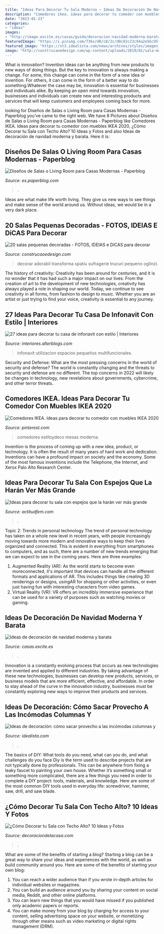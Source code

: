 ```yaml
---
title: "Ideas Para Decorar Tu Sala Moderna ~ Ideas De Decoración De Navidad Moderna Y Barata"
description: "Comedores ikea. ideas para decorar tu comedor con muebles ikea 2020"
date: "2023-01-23"
categories:
- "ideas"
images:
- "http://image.excite.es/casas/guide/decoracion-navidad-moderna-barata-default.jpg"
featuredImage: "https://i.pinimg.com/736x/d0/c8/2c/d0c82c23c94a2e56c95f66a4fd0eb8dc.jpg"
featured_image: "https://st3.idealista.com/news/archivos/styles/imagen_galeria/public/2016-01/columnas_05.jpg?sv=nL4DcM8N&amp;itok=q3R1CtGU"
image: "http://construcaoedesign.com/wp-content/uploads/2019/01/sala-moderna-de-apartamento-pequeno.jpg"
---
```



What is innovation?
Invention ideas can be anything from new products to new ways of doing things. But the key to innovation is always making a change. For some, this change can come in the form of a new idea or invention. For others, it can come in the form of a better way to do something.Whatever the case may be, innovation is essential for businesses and individuals alike. By keeping an open mind towards innovation, businesses and individuals can create new and interesting products and services that will keep customers and employees coming back for more.

	

		
looking for Diseños de Salas o Living Room para Casas Modernas - Paperblog you've came to the right web. We have 8 Pictures about Diseños de Salas o Living Room para Casas Modernas - Paperblog like Comedores IKEA. Ideas para decorar tu comedor con muebles IKEA 2020, ¿Cómo Decorar tu Sala con Techo Alto? 10 Ideas y Fotos and also Ideas de decoración de navidad moderna y barata. Here it is:
		
    
## Diseños De Salas O Living Room Para Casas Modernas - Paperblog

<img loading=lazy src="https://m1.paperblog.com/i/295/2957603/disenos-salas-o-living-room-casas-modernas-L-LveLsw.jpeg" onerror="this.onerror=null;this.src='https://tse1.mm.bing.net/th?id=OIP.KCq8F0D4JkqQdJq7Y5RfDwHaEE&amp;pid=15.1';" alt="Diseños de Salas o Living Room para Casas Modernas - Paperblog">

_Source: es.paperblog.com_

>. 

	

Ideas are what make life worth living. They give us new ways to see things and make sense of the world around us. Without ideas, we would be in a very dark place.

    
## 20 Salas Pequenas Decoradas - FOTOS, IDEIAS E DiCAS Para Decorar

<img loading=lazy src="http://construcaoedesign.com/wp-content/uploads/2019/01/sala-moderna-de-apartamento-pequeno.jpg" onerror="this.onerror=null;this.src='https://tse1.mm.bing.net/th?id=OIP.TYxSDesImBfdxdAjJVkf1wHaE8&amp;pid=15.1';" alt="20 salas pequenas decoradas - FOTOS, IDEIAS e DiCAS para decorar">

_Source: construcaoedesign.com_

>decorar adorabil transforma spatiu sufragerie trucuri pequeno oglinzi. 

	

The history of creativity:
Creativity has been around for centuries, and it is no wonder that it has had such a major impact on our lives. From the creation of art to the development of new technologies, creativity has always played a role in shaping our world. Today, we continue to see creativity in all forms, from fashion to design to music. Whether you are an artist or just trying to find your voice, creativity is essential to any journey.

    
## 27 Ideas Para Decorar Tu Casa De Infonavit Con Estilo | Interiores

<img loading=lazy src="http://interiores.alterblogs.com/wp-content/uploads/2017/01/27-ideas-para-decorar-tu-casa-de-infonavit-con-estilo-21.jpg" onerror="this.onerror=null;this.src='https://tse4.mm.bing.net/th?id=OIP.gtcnnOkzU2TKe20nazNy7AHaFj&amp;pid=15.1';" alt="27 ideas para decorar tu casa de infonavit con estilo | Interiores">

_Source: interiores.alterblogs.com_

>infonavit utilizacion espacios pequeños multifuncionales. 

	

Security and Defense: What are the most pressing concerns in the world of security and defense?
The world is constantly changing and the threats to security and defense are no different. The top concerns in 2022 will likely be changes in technology, new revelations about governments, cybercrime, and other terror threats.

    
## Comedores IKEA. Ideas Para Decorar Tu Comedor Con Muebles IKEA 2020

<img loading=lazy src="https://i.pinimg.com/736x/d0/c8/2c/d0c82c23c94a2e56c95f66a4fd0eb8dc.jpg" onerror="this.onerror=null;this.src='https://tse3.mm.bing.net/th?id=OIP.9JvwWsvuXXSuJ3ojy41wZgHaKT&amp;pid=15.1';" alt="Comedores IKEA. Ideas para decorar tu comedor con muebles IKEA 2020">

_Source: pinterest.com_

>comedores estiloydeco mesas moderna. 

	

Invention is the process of coming up with a new idea, product, or technology. It is often the result of many years of hard work and dedication. Inventions can have a profound impact on society and the economy. Some of the most famous inventions include the Telephone, the Internet, and Xerox Palo Alto Research Center.

    
## Ideas Para Decorar Tu Sala Con Espejos Que La Harán Ver Más Grande

<img loading=lazy src="https://cdn2.actitudfem.com/media/files/decorar-sala-con-espejos-para-hacerla-ver-mas-amplia-18.jpg" onerror="this.onerror=null;this.src='https://tse4.mm.bing.net/th?id=OIP.efj5OrX0PfceqMjhX_sFVwHaEK&amp;pid=15.1';" alt="Ideas para decorar tu sala con espejos que la harán ver más grande">

_Source: actitudfem.com_

>. 

	

Topic 2: Trends in personal technology
The trend of personal technology has taken on a whole new level in recent years, with people increasingly moving towards more modern and innovative ways to keep their lives organized and connected. This is evident in everything from smartphones to computers, and as such, there are a number of new trends emerging that we can expect to see in the coming years. Here are three examples: 
1) Augmented Reality (AR): As the world starts to become even moreconnected, it's important that devices can handle all the different formats and applications of AR. This includes things like creating 3D renderings or designs, usingAR for shopping or other activities, or even just having fun with interesting characters from video games. 
2) Virtual Reality (VR): VR offers an incredibly immersive experience that can be used for a variety of purposes such as watching movies or gaming.

    
## Ideas De Decoración De Navidad Moderna Y Barata

<img loading=lazy src="http://image.excite.es/casas/guide/decoracion-navidad-moderna-barata-default.jpg" onerror="this.onerror=null;this.src='https://tse3.mm.bing.net/th?id=OIP.TOPe2TfKyVP2EVv4cTApbgHaD0&amp;pid=15.1';" alt="Ideas de decoración de navidad moderna y barata">

_Source: casas.excite.es_

>. 

	

Innovation is a constantly evolving process that occurs as new technologies are invented and applied to different industries. By taking advantage of these new technologies, businesses can develop new products, services, or business models that are more efficient, effective, and affordable. In order to stay ahead of the curve in the innovation industry, businesses must be constantly exploring new ways to improve their products and services.

    
## Ideas De Decoración: Cómo Sacar Provecho A Las Incómodas Columnas Y

<img loading=lazy src="https://st3.idealista.com/news/archivos/styles/imagen_galeria/public/2016-01/columnas_05.jpg?sv=nL4DcM8N&amp;itok=q3R1CtGU" onerror="this.onerror=null;this.src='https://tse2.mm.bing.net/th?id=OIP.Uh1i5EXaip69Q4URuCc5_AHaFj&amp;pid=15.1';" alt="Ideas de decoración: cómo sacar provecho a las incómodas columnas y">

_Source: idealista.com_

>. 

	

The basics of DIY: What tools do you need, what can you do, and what challenges do you face
Diy is the term used to describe projects that are not typically done by professionals. This can be anywhere from fixing a leaky faucet to painting your own house. Whether it’s something small or something more complicated, there are a few things you need in order to complete a DIY project: tools, materials, and knowledge. Here are some of the most common DIY tools used in everyday life: screwdriver, hammer, saw, drill, and saw blade.

    
## ¿Cómo Decorar Tu Sala Con Techo Alto? 10 Ideas Y Fotos

<img loading=lazy src="https://i1.wp.com/decoraciondelacasa.com/wp-content/uploads/2016/10/decorar-sala-techo-alto-4.jpg?fit=567%2C857&amp;ssl=1" onerror="this.onerror=null;this.src='https://tse4.mm.bing.net/th?id=OIP.G0iYLQoJgS-fCjZmIhb6_gHaLM&amp;pid=15.1';" alt="¿Cómo Decorar tu Sala con Techo Alto? 10 Ideas y Fotos">

_Source: decoraciondelacasa.com_

>. 

	

What are some of the benefits of starting a blog?
Starting a blog can be a great way to share your ideas and experiences with the world, as well as build community around you. Here are some of the benefits of starting your own blog: 
1. You can reach a wider audience than if you wrote in-depth articles for individual websites or magazines. 
2. You can build an audience around you by sharing your content on social media, Reddit, and other online platforms. 
3. You can learn new things that you would have missed if you published only academic papers or reports. 
4. You can make money from your blog by charging for access to your content, selling advertising space on your website, or monetizing through other means such as video marketing or digital rights management (DRM).

